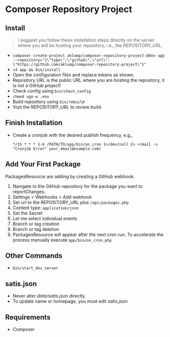 # Composer Repository Project

## Install

> I suggest you follow these installation steps directly on the server where you will be hosting your repository, i.e., the REPOSITORY_URL.

* `composer create-project aklump/composer-repository-project:@dev app --repository="{\"type\":\"github\",\"url\": \"https://github.com/aklump/composer-repository-project\"}"`
* `cd app && bin/install`
* Open the configuration files and replace tokens as shown.
* Repository URL is the public URL where you are hosting the repository, it is not a GitHub project!
* Check config using `bin/check_config`
* `chmod ugo-w .env`  
* Build repository using `bin/rebuild`
* Visit the REPOSITORY_URL to review build.

## Finish Installation

* Create a cronjob with the desired publish frequency, e.g.,
    ```
    */15 * * * 1-6 /PATH/TO/app/bin/on_cron 1>/dev/null 2> >(mail -s "Cronjob Error" your_email@example.com) 
    ```

## Add Your First Package

PackagesResource are adding by creating a GitHub webhook.

1. Navigate to the GitHub repository for the package you want to reportChanges.
1. Settings > Webhooks > Add webhook
1. Set url to the REPOSITORY_URL plus `/api/packages.php`
1. Content type: `application/json`
1. Set the Secret
1. Let me select individual events
1. Branch or tag creation
1. Branch or tag deletion
1. PackagesResource will appear after the next cron run. To accelerate the process manually execute `app/bin/on_cron.php`

## Other Commands

* `bin/start_dev_server`

## satis.json

* Never alter _data/satis.json_ directly.
* To update name or homepage, you must edit _satis.json_

## Requirements

* Composer
